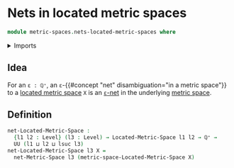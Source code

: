 # Nets in located metric spaces

```agda
module metric-spaces.nets-located-metric-spaces where
```

<details><summary>Imports</summary>

```agda
open import elementary-number-theory.natural-numbers
open import elementary-number-theory.positive-rational-numbers

open import foundation.dependent-pair-types
open import foundation.empty-types
open import foundation.existential-quantification
open import foundation.propositional-truncations
open import foundation.propositions
open import foundation.raising-universe-levels
open import foundation.singleton-subtypes
open import foundation.subtypes
open import foundation.surjective-maps
open import foundation.torsorial-type-families
open import foundation.universe-levels

open import metric-spaces.approximations-metric-spaces
open import metric-spaces.located-metric-spaces
open import metric-spaces.metric-spaces

open import univalent-combinatorics.finite-subtypes
open import univalent-combinatorics.finite-types
open import univalent-combinatorics.finitely-enumerable-subtypes
open import univalent-combinatorics.finitely-enumerable-types
open import univalent-combinatorics.standard-finite-types
```

</details>

## Idea

For an `ε : ℚ⁺`, an `ε`-{{#concept "net" disambiguation="in a metric space"}} to
a [located metric space](metric-spaces.located-metric-spaces.md) `X` is an
[`ε`-net](metric-spaces.nets-metric-spaces.md) in the underlying
[metric space](metric-spaces.metric-spaces.md).

## Definition

```agda
net-Located-Metric-Space :
  {l1 l2 : Level} (l3 : Level) → Located-Metric-Space l1 l2 → ℚ⁺ →
  UU (l1 ⊔ l2 ⊔ lsuc l3)
net-Located-Metric-Space l3 X =
  net-Metric-Space l3 (metric-space-Located-Metric-Space X)
```

